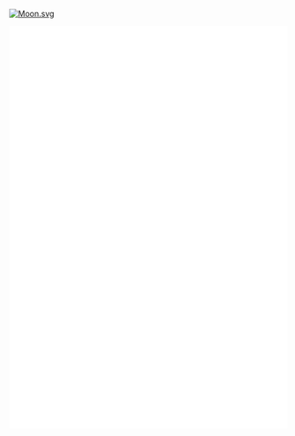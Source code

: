 [![Moon.svg](https://moon-svg.minung.dev/moon.svg?theme=basic)](https://moon-svg.minung.dev)

![Metrics](/github-metrics.svg)

